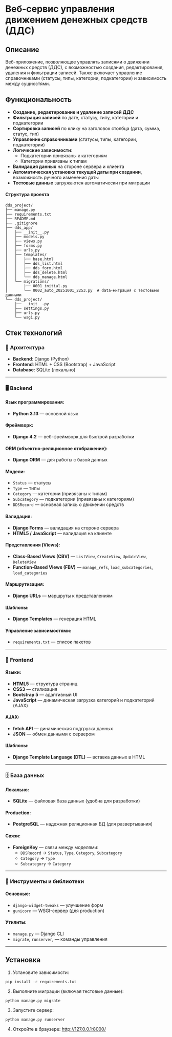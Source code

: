 # Веб-сервис управления движением денежных средств (ДДС)

## Описание

Веб-приложение, позволяющее управлять записями о движении денежных средств (ДДС), с возможностью создания, редактирования, удаления и фильтрации записей. Также включает управление справочниками (статусы, типы, категории, подкатегории) и зависимость между сущностями.

## Функциональность

- **Создание, редактирование и удаление записей ДДС**
- **Фильтрация записей** по дате, статусу, типу, категории и подкатегории
- **Сортировка записей** по клику на заголовок столбца (дата, сумма, статус, тип)
- **Управление справочниками** (статусы, типы, категории, подкатегории)
- **Логические зависимости**:
  - Подкатегории привязаны к категориям
  - Категории привязаны к типам
- **Валидация данных** на стороне сервера и клиента
- **Автоматическая установка текущей даты при создании**, возможность ручного изменения даты
- **Тестовые данные** загружаются автоматически при миграции

#### Структура проекта

```commandline
dds_project/
├── manage.py
├── requirements.txt
├── README.md
├── .gitignore
├── dds_app/
│   ├── __init__.py
│   ├── models.py
│   ├── views.py
│   ├── forms.py
│   ├── urls.py
│   ├── templates/
│   │   ├── base.html
│   │   ├── dds_list.html
│   │   ├── dds_form.html
│   │   ├── dds_delete.html
│   │   └── dds_manage.html
│   └── migrations/
│       ├── 0001_initial.py
│       └── 0002_auto_20251001_2253.py  # data-миграция с тестовыми данными
└── dds_project/
    ├── __init__.py
    ├── settings.py
    ├── urls.py
    └── wsgi.py

```

## Стек технологий

### 🧠 Архитектура

- **Backend**: Django (Python)
- **Frontend**: HTML + CSS (Bootstrap) + JavaScript
- **Database**: SQLite (локально)

---

### 🖥️ Backend 

#### Язык программирования:
- **Python 3.13** — основной язык

#### Фреймворк:
- **Django 4.2** — веб-фреймворк для быстрой разработки

#### ORM (объектно-реляционное отображение):
- **Django ORM** — для работы с базой данных

#### Модели:
- `Status` — статусы 
- `Type` — типы 
- `Category` — категории (привязаны к типам)
- `Subcategory` — подкатегории (привязаны к категориям)
- `DDSRecord` — основная запись о движении средств

#### Валидация:
- **Django Forms** — валидация на стороне сервера
- **HTML5 / JavaScript** — валидация на клиенте

#### Представления (Views):
- **Class-Based Views (CBV)** — `ListView`, `CreateView`, `UpdateView`, `DeleteView`
- **Function-Based Views (FBV)** — `manage_refs`, `load_subcategories`, `load_categories`

#### Маршрутизация:
- **Django URLs** — маршруты к представлениям

#### Шаблоны:
- **Django Templates** — генерация HTML

#### Управление зависимостями:
- `requirements.txt` — список пакетов

---

### 🎨 Frontend

#### Языки:
- **HTML5** — структура страниц
- **CSS3** — стилизация
- **Bootstrap 5** — адаптивный UI
- **JavaScript** — динамическая загрузка категорий и подкатегорий (AJAX)

#### AJAX:
- **fetch API** — динамическая подгрузка данных
- **JSON** — обмен данными с сервером

#### Шаблоны:
- **Django Template Language (DTL)** — вставка данных в HTML

---

### 🗄️ База данных

#### Локально:
- **SQLite** — файловая база данных (удобна для разработки)

#### Production:
- **PostgreSQL** — надежная реляционная БД (для развертывания)

#### Связи:
- **ForeignKey** — связи между моделями:
  - `DDSRecord` → `Status`, `Type`, `Category`, `Subcategory`
  - `Category` → `Type`
  - `Subcategory` → `Category`

---

### 🧰 Инструменты и библиотеки

#### Основные:
- `django-widget-tweaks` — улучшение форм
- `gunicorn` — WSGI-сервер (для production)

#### Утилиты:
- `manage.py` — Django CLI
- `migrate`, `runserver`, — команды управления

---


## Установка

1. Установите зависимости:

```
pip install -r requirements.txt
```

2. Выполните миграции (включая тестовые данные):

```
python manage.py migrate
```
3. Запустите сервер:

```
python manage.py runserver
```
4. Откройте в браузере: http://127.0.0.1:8000/

